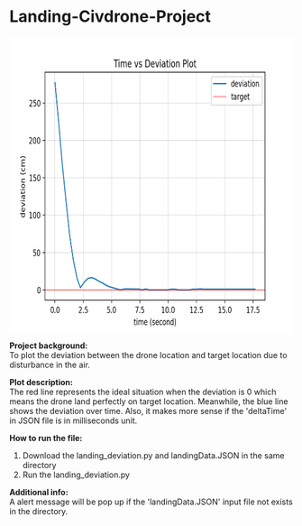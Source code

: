 # Landing-Civdrone-Project


<img align="center" src="https://github.com/Kevintirta/Landing-Civdrone-Project/blob/master/deviation.png" width="700" height="525">


**Project background:**<br/>
To plot the deviation between the drone location and target location due to disturbance in the air.

**Plot description:**<br/>
The red line represents the ideal situation when the deviation is 0 which means the drone land perfectly on target location. Meanwhile, the blue line shows the deviation over time. Also, it makes more sense if the 'deltaTime' in JSON file is in milliseconds unit.

**How to run the file:**<br/>
1. Download the landing_deviation.py and landingData.JSON in the same directory
2. Run the landing_deviation.py

**Additional info:**<br/>
A alert message will be pop up if the 'landingData.JSON' input file not exists in the directory.
